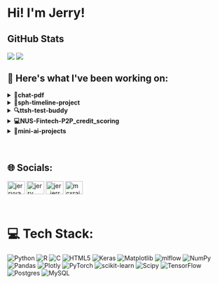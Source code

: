 

# Hi! I'm Jerry!

## GitHub Stats
<p>
  <img align="center" src="https://github-readme-stats.vercel.app/api?username=mcxraider&count_private=true&show_icons=true&theme=github_dark&bg_color=00000099&rank_icon=percentile" />
  <img align="center" src="https://github-readme-stats.vercel.app/api/top-langs/?username=mcxraider&theme=github_dark&bg_color=00000099&exclude_repo=mcxraider.github.io&langs_count=8&size_weight=0.3&count_weight=0.7&hide=css,html&layout=compact" />
</p>

## 🔨 Here's what I've been working on:

<details>
<summary><strong>💬chat-pdf</strong></summary>
Link to repo: https://github.com/mcxraider/chat-pdf
<br/>
This repository contains an advanced retrieval augmented generation system designed for processing semi-structured PDF documents.

---

Updates include fixing ingestion pipeline and table extraction issues, refining text cleaning, improving table transformation into CSV, and enhancing llama index metadata customization.
</details>

<details>
<summary><strong>📂sph-timeline-project</strong></summary>
Link to repo: https://github.com/mcxraider/sph-timeline-project
<br/>
I'm sorry but the given text "SPH media prototype" is not sufficient for me to generate a summary. Kindly provide me with the content of the README file to generate a summary. Thank you.

---

The repository 'sph-timeline-project' has been through multiple refactoring sessions to update configurations, structures, and scripts, along with fixes for MongoDB, Node.js, and schema adjustments. New features include Google NLP integration and hierarchical experimentation.
</details>

<details>
<summary><strong>🔍ttsh-test-buddy</strong></summary>
Link to repo: https://github.com/mcxraider/ttsh-test-buddy
<br/>
This repository contains a speech-to-speech model designed for TTSH (Text-to-Speech and Speech-to-Text Hybrid) training. It aims to convert spoken language to text and vice versa, providing a versatile tool for speech processing tasks.

---

The ttsh-test-buddy repository underwent multiple commits including edits, adjustments to prompt templates, reformatting data, fixing file names and gitignore exclusions, merging pull requests, cleaning data files, and updating requirements in JSON files.
</details>

<details>
<summary><strong>💻NUS-Fintech-P2P_credit_scoring</strong></summary>
Link to repo: https://github.com/mcxraider/NUS-Fintech-P2P_credit_scoring
<br/>
This repository contains the project work of the Machine Learning team within the NUS Fintech Society, focusing on implementing innovative solutions at the intersection of finance and technology.

---

The NUS Fintech Society ML team project repository underwent multiple updates to the README file, along with revisions to tensorboard visualizations, PCA, feature scaling, and Model 3 for Neural network.
</details>

<details>
<summary><strong>🚀mini-ai-projects</strong></summary>
Link to repo: https://github.com/mcxraider/mini-ai-projects
<br/>
This repository contains a collection of various miniature artificial intelligence projects showcasing different AI concepts and applications.

---

The git commits involve fixing bugs, updating structure, adding new functionality like pickle implementation, PDF configuration, and implementing dense embeddings for RAG data integration with llama. There are updates to the data folder and gitignore as well as the addition of scripts for table and text processing in multi-modal RAG documents.
</details>

<br>

<br>

## 🌐 Socials:
<p align="left">
<a href="https://linkedin.com/in/jerryyangg" target="blank"><img align="center" src="https://raw.githubusercontent.com/rahuldkjain/github-profile-readme-generator/master/src/images/icons/Social/linked-in-alt.svg" alt="jerryyangg" height="30" width="40" /></a>
<a href="https://kaggle.com/jerry yang" target="blank"><img align="center" src="https://raw.githubusercontent.com/rahuldkjain/github-profile-readme-generator/master/src/images/icons/Social/kaggle.svg" alt="jerry yang" height="30" width="40" /></a>
<a href="https://instagram.com/jer_jerryyy" target="blank"><img align="center" src="https://raw.githubusercontent.com/rahuldkjain/github-profile-readme-generator/master/src/images/icons/Social/instagram.svg" alt="jer_jerryyy" height="30" width="40" /></a>
<a href="https://www.leetcode.com/mcxraider" target="blank"><img align="center" src="https://raw.githubusercontent.com/rahuldkjain/github-profile-readme-generator/master/src/images/icons/Social/leet-code.svg" alt="mcxraider" height="30" width="40" /></a>
</p>
<br>

# 💻 Tech Stack:
![Python](https://img.shields.io/badge/python-3670A0?style=for-the-badge&logo=python&logoColor=ffdd54) ![R](https://img.shields.io/badge/r-%23276DC3.svg?style=for-the-badge&logo=r&logoColor=white) ![C](https://img.shields.io/badge/c-%2300599C.svg?style=for-the-badge&logo=c&logoColor=white) ![HTML5](https://img.shields.io/badge/html5-%23E34F26.svg?style=for-the-badge&logo=html5&logoColor=white) ![Keras](https://img.shields.io/badge/Keras-%23D00000.svg?style=for-the-badge&logo=Keras&logoColor=white) ![Matplotlib](https://img.shields.io/badge/Matplotlib-%23ffffff.svg?style=for-the-badge&logo=Matplotlib&logoColor=black) ![mlflow](https://img.shields.io/badge/mlflow-%23d9ead3.svg?style=for-the-badge&logo=numpy&logoColor=blue) ![NumPy](https://img.shields.io/badge/numpy-%23013243.svg?style=for-the-badge&logo=numpy&logoColor=white) ![Pandas](https://img.shields.io/badge/pandas-%23150458.svg?style=for-the-badge&logo=pandas&logoColor=white) ![Plotly](https://img.shields.io/badge/Plotly-%233F4F75.svg?style=for-the-badge&logo=plotly&logoColor=white) ![PyTorch](https://img.shields.io/badge/PyTorch-%23EE4C2C.svg?style=for-the-badge&logo=PyTorch&logoColor=white) ![scikit-learn](https://img.shields.io/badge/scikit--learn-%23F7931E.svg?style=for-the-badge&logo=scikit-learn&logoColor=white) ![Scipy](https://img.shields.io/badge/SciPy-%230C55A5.svg?style=for-the-badge&logo=scipy&logoColor=%white) ![TensorFlow](https://img.shields.io/badge/TensorFlow-%23FF6F00.svg?style=for-the-badge&logo=TensorFlow&logoColor=white) ![Postgres](https://img.shields.io/badge/postgres-%23316192.svg?style=for-the-badge&logo=postgresql&logoColor=white) ![MySQL](https://img.shields.io/badge/mysql-%2300000f.svg?style=for-the-badge&logo=mysql&logoColor=white)

<br>
